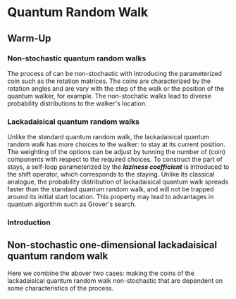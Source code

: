 # Quantum Random Walk

## Warm-Up
### Non-stochastic quantum random walks
The process of can be non-stochastic with introducing the parameterized coin such as the rotation matrices. 
The coins are characterized by the rotation angles and are vary with the step of the walk or the position of the quantum walker, for example.
The non-stochatic walks lead to diverse probability distributions to the walker's location.


### Lackadaisical quantum random walks
Unlike the standard quantum random walk, the lackadaisical quantum random walk has more choices to the walker: to stay at its current position.
The weighting of the options can be adjust by tunning the number of (coin) components with respect to the required choices.
To construct the part of stays, a self-loop parameterized by the ***laziness coefficient*** is introduced to the shift operator, which corresponds to the staying.
Unlike its classical analogue, the probability distribution of lackadaisical quantum walk spreads faster than the standard quantum random walk, and will not be trapped around its initial start location.
This property may lead to advantages in quantum algorithm such as Grover's search.


### Introduction
## Non-stochastic one-dimensional lackadaisical quantum random walk
Here we combine the abover two cases: making the coins of the lackadaisical quantum random walk non-stochastic that are dependent on some characteristics of the process.


